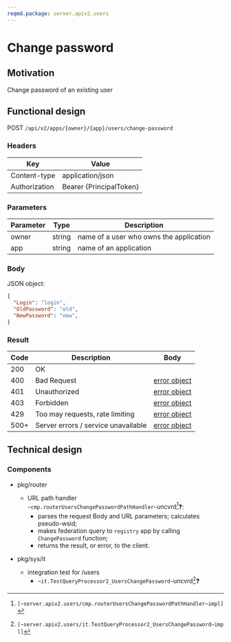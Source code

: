 ```yaml
---
reqmd.package: server.apiv2.users
---
```


# Change password
## Motivation
Change password of an existing user
## Functional design
POST `/api/v2/apps/{owner}/{app}/users/change-password`

### Headers
| Key | Value |
| --- | --- |
| Content-type | application/json |
| Authorization | Bearer {PrincipalToken} |

### Parameters
| Parameter | Type | Description |
| --- | --- | --- |
| owner | string | name of a user who owns the application |
| app | string | name of an application |

### Body
JSON object: 
```json
{
  "Login": "login",
  "OldPassword": "old",
  "NewPassword": "new",
}
```

### Result
| Code | Description | Body
| --- | --- | --- |
| 200 | OK  |
| 400 | Bad Request | [error object](errors.md) |
| 401 | Unauthorized | [error object](errors.md) |
| 403 | Forbidden | [error object](errors.md) |
| 429 | Too may requests, rate limiting | [error object](errors.md) |
| 500+ | Server errors / service unavailable | [error object](errors.md) |

## Technical design
### Components
- pkg/router
  - URL path handler `~cmp.routerUsersChangePasswordPathHandler~`uncvrd[^1]❓:
    - parses the request Body and URL parameters; calculates pseudo-wsid;
    - makes federation query to `registry` app by calling `ChangePassword` function;
    - returns the result, or error, to the client.

- pkg/sys/it
    - integration test for /users
        - `~it.TestQueryProcessor2_UsersChangePassword~`uncvrd[^2]❓

[^1]: `[~server.apiv2.users/cmp.routerUsersChangePasswordPathHandler~impl]`
[^2]: `[~server.apiv2.users/it.TestQueryProcessor2_UsersChangePassword~impl]`
